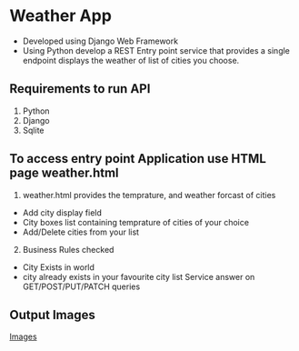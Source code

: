 # Weather App
- Developed using Django Web Framework
- Using Python develop a REST Entry point service that provides a single endpoint displays the weather of list of cities you choose.
## Requirements to run API
1. Python
2. Django
3. Sqlite
## To access entry point Application use HTML page weather.html
1. weather.html provides the temprature, and weather forcast of cities
- Add city display field
- City boxes list containing temprature of cities of your choice
- Add/Delete cities from your list

2. Business Rules checked
- City Exists in world
- city already exists in your favourite city list 
Service answer on GET/POST/PUT/PATCH queries 
## Output Images
[Images](Images/)
